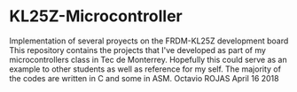 # KL25Z-Microcontroller
Implementation of several proyects on the FRDM-KL25Z development board
This repository contains the projects that I've developed as part of my microcontrollers class in Tec de Monterrey. 
Hopefully this could serve as an example to other students as well as reference for my self. 
The majority of the codes are written in C and some in ASM. 
Octavio ROJAS April 16 2018
